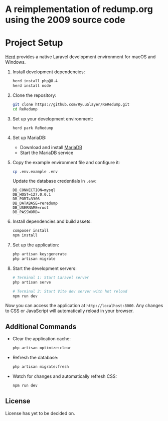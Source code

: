 # A reimplementation of redump.org using the 2009 source code

# Project Setup

[Herd](https://herd.laravel.com/) provides a native Laravel development environment for macOS and Windows.

1. Install development dependencies:
    ```sh
    herd install php@8.4
    herd install node
    ```

2. Clone the repository:
    ```sh
    git clone https://github.com/RyuuSlayer/ReRedump.git
    cd ReRedump
    ```

3. Set up your development environment:
    ```sh
    herd park ReRedump
    ```

4. Set up MariaDB:
    - Download and install [MariaDB](https://mariadb.org/download/)
    - Start the MariaDB service

5. Copy the example environment file and configure it:
    ```sh
    cp .env.example .env
    ```
    Update the database credentials in `.env`:
    ```env
    DB_CONNECTION=mysql
    DB_HOST=127.0.0.1
    DB_PORT=3306
    DB_DATABASE=reredump
    DB_USERNAME=root
    DB_PASSWORD=
    ```

6. Install dependencies and build assets:
    ```sh
    composer install
    npm install
    ```

7. Set up the application:
    ```sh
    php artisan key:generate
    php artisan migrate
    ```

8. Start the development servers:
    ```sh
    # Terminal 1: Start Laravel server
    php artisan serve

    # Terminal 2: Start Vite dev server with hot reload
    npm run dev
    ```

Now you can access the application at `http://localhost:8000`. Any changes to CSS or JavaScript will automatically reload in your browser.

## Additional Commands

- Clear the application cache:

    ```sh
    php artisan optimize:clear
    ```

- Refresh the database:

    ```sh
    php artisan migrate:fresh
    ```

- Watch for changes and automatically refresh CSS:

    ```sh
    npm run dev
    ```

## License

License has yet to be decided on.